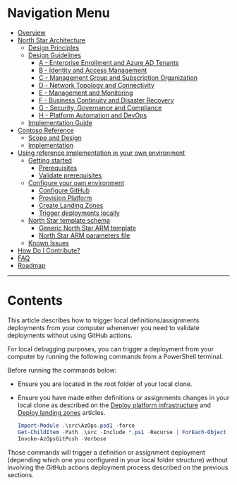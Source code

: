 # Navigation Menu

* [Overview](../../README.md)
* [North Star Architecture](../NorthStar-Architecture.md)
  * [Design Principles](../Design-Principles.md)
  * [Design Guidelines](../Design-Guidelines.md)
    * [A - Enterprise Enrollment and Azure AD Tenants](../A-Enterprise-Enrollment-and-Azure-AD-Tenants.md)
    * [B - Identity and Access Management](../B-Identity-and-Access-Management.md)
    * [C - Management Group and Subscription Organization](../C-Management-Group-and-Subscription-Organization.md)
    * [D - Network Topology and Connectivity](../D-Network-Topology-and-Connectivity.md)
    * [E - Management and Monitoring](../E-Management-and-Monitoring.md)
    * [F - Business Continuity and Disaster Recovery](../F-Business-Continuity-and-Disaster-Recovery.md)
    * [G - Security, Governance and Compliance](../G-Security-Governance-and-Compliance.md)
    * [H - Platform Automation and DevOps](../H-Platform-Automation-and-DevOps.md)
  * [Implementation Guide](../Implementation-Guide.md)
* [Contoso Reference](../Contoso/Readme.md)
  * [Scope and Design](../Contoso/Scope.md)
  * [Implementation](../Contoso/Design.md)    
* [Using reference implementation in your own environment](./Readme.md)
  * [Getting started](./Getting-Started.md)
    * [Prerequisites](./Prerequisites.md)
    * [Validate prerequisites](./Validate-prereqs.md)
  * [Configure your own environment](./Using-Reference-Implementation.md)
    * [Configure GitHub](./Configure-run-initialization.md)
    * [Provision Platform](./Deploy-platform-infra.md)
    * [Create Landing Zones](./Deploy-lz.md)
    * [Trigger deployments locally](./Trigger-local-deployment.md)
  * [North Star template schema](./NorthStar-schema.md)
    * [Generic North Star ARM template](./NorthStar-template-schema.md)
    * [North Star ARM parameters file](./NorthStar-parameters-schema.md)
  * [Known Issues](./Known-Issues.md)
* [How Do I Contribute?](../Northstar-Contribution.md)
* [FAQ](../Northstar-FAQ.md)
* [Roadmap](../Northstar-roadmap.md)

---

# Contents

This article describes how to trigger local definitions/assignments deployments from your computer whenenver you need to validate deployments without using GitHub actions.

For local debugging purposes, you can trigger a deployment from your computer by running the following commands from a PowerShell terminal.

 Before running the commands below:
 - Ensure you are located in the root folder of your local clone. 
 - Ensure you have made either definitions or assignments changes in your local clone as described on the [Deploy platform infrastructure](./Deploy-platform-infra.md) and [Deploy landing zones](./Deploy-lz.md) articles.

    ```powershell
    Import-Module .\src\AzOps.psd1 -force
    Get-ChildItem -Path .\src -Include *.ps1 -Recurse | ForEach-Object {.$_.FullName}
    Invoke-AzOpsGitPush -Verbose
    ```

Those commands will trigger a definition or assignment deployment (depending which one you configured in your local folder structure) without involving the GitHub actions deployment process described on the previous sections.